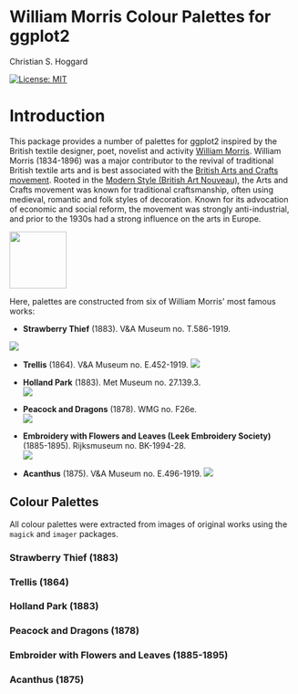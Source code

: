 William Morris Colour Palettes for ggplot2 
================
Christian S. Hoggard

[![License:
MIT](https://img.shields.io/badge/License-MIT-yellow.svg)](https://github.com/cshoggard/morris/blob/master/LICENSE.md)


# Introduction

This package provides a number of palettes for ggplot2 inspired by the British textile designer, poet, novelist and activity [William Morris](https://en.wikipedia.org/wiki/William_Morris). William Morris (1834-1896) was a major contributor to the revival of traditional British textile arts and is best associated with the [British Arts and Crafts movement](https://en.wikipedia.org/wiki/Arts_and_Crafts_movement). Rooted in the [Modern Style (British Art Nouveau)](https://en.wikipedia.org/wiki/Modern_Style_(British_Art_Nouveau_style)), the Arts and Crafts movement was known for traditional craftsmanship, often using medieval, romantic and folk styles of decoration. Known for its advocation of economic and social reform, the movement was strongly anti-industrial, and prior to the 1930s had a strong influence on the arts in Europe.  

<img src="readme_files/wm.jpg" width="100" />

Here, palettes are constructed from six of William Morris' most famous works: 

- **Strawberry Thief** (1883). V&A Museum no. T.586-1919.  

![](readme_files/st.jpg)  

- **Trellis** (1864). V&A Museum no. E.452-1919. 
![](readme_files/t.jpg)  

- **Holland Park** (1883). Met Museum no. 27.139.3.  
![](readme_files/hp.jpg)  

- **Peacock and Dragons** (1878). WMG no. F26e.  
![](readme_files/pd.jpg)  

- **Embroidery with Flowers and Leaves (Leek Embroidery Society)** (1885-1895). Rijksmuseum no. BK-1994-28.  
![](readme_files/fl.jpg)  

- **Acanthus** (1875). V&A Museum no. E.496-1919. 
![](readme_files/a.jpg)

## Colour Palettes  

All colour palettes were extracted from images of original works using the `magick` and `imager` packages.

### Strawberry Thief (1883)  

### Trellis (1864)  

### Holland Park (1883)  

### Peacock and Dragons (1878)  

### Embroider with Flowers and Leaves (1885-1895)  

### Acanthus (1875)
